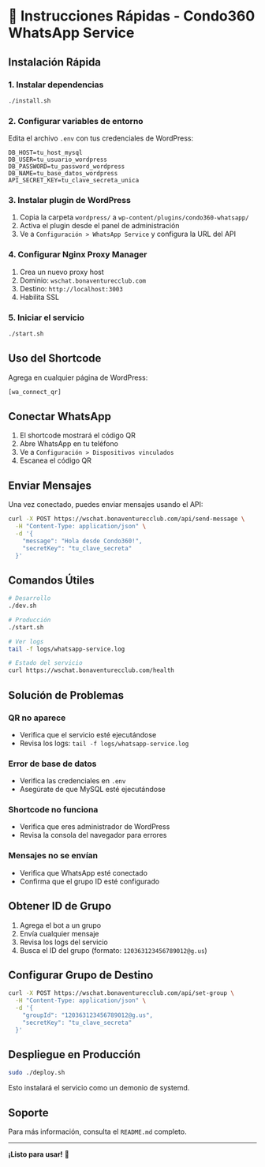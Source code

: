 # 🚀 Instrucciones Rápidas - Condo360 WhatsApp Service

## Instalación Rápida

### 1. Instalar dependencias
```bash
./install.sh
```

### 2. Configurar variables de entorno
Edita el archivo `.env` con tus credenciales de WordPress:
```env
DB_HOST=tu_host_mysql
DB_USER=tu_usuario_wordpress
DB_PASSWORD=tu_password_wordpress
DB_NAME=tu_base_datos_wordpress
API_SECRET_KEY=tu_clave_secreta_unica
```

### 3. Instalar plugin de WordPress
1. Copia la carpeta `wordpress/` a `wp-content/plugins/condo360-whatsapp/`
2. Activa el plugin desde el panel de administración
3. Ve a `Configuración > WhatsApp Service` y configura la URL del API

### 4. Configurar Nginx Proxy Manager
1. Crea un nuevo proxy host
2. Dominio: `wschat.bonaventurecclub.com`
3. Destino: `http://localhost:3003`
4. Habilita SSL

### 5. Iniciar el servicio
```bash
./start.sh
```

## Uso del Shortcode

Agrega en cualquier página de WordPress:
```php
[wa_connect_qr]
```

## Conectar WhatsApp

1. El shortcode mostrará el código QR
2. Abre WhatsApp en tu teléfono
3. Ve a `Configuración > Dispositivos vinculados`
4. Escanea el código QR

## Enviar Mensajes

Una vez conectado, puedes enviar mensajes usando el API:

```bash
curl -X POST https://wschat.bonaventurecclub.com/api/send-message \
  -H "Content-Type: application/json" \
  -d '{
    "message": "Hola desde Condo360!",
    "secretKey": "tu_clave_secreta"
  }'
```

## Comandos Útiles

```bash
# Desarrollo
./dev.sh

# Producción
./start.sh

# Ver logs
tail -f logs/whatsapp-service.log

# Estado del servicio
curl https://wschat.bonaventurecclub.com/health
```

## Solución de Problemas

### QR no aparece
- Verifica que el servicio esté ejecutándose
- Revisa los logs: `tail -f logs/whatsapp-service.log`

### Error de base de datos
- Verifica las credenciales en `.env`
- Asegúrate de que MySQL esté ejecutándose

### Shortcode no funciona
- Verifica que eres administrador de WordPress
- Revisa la consola del navegador para errores

### Mensajes no se envían
- Verifica que WhatsApp esté conectado
- Confirma que el grupo ID esté configurado

## Obtener ID de Grupo

1. Agrega el bot a un grupo
2. Envía cualquier mensaje
3. Revisa los logs del servicio
4. Busca el ID del grupo (formato: `120363123456789012@g.us`)

## Configurar Grupo de Destino

```bash
curl -X POST https://wschat.bonaventurecclub.com/api/set-group \
  -H "Content-Type: application/json" \
  -d '{
    "groupId": "120363123456789012@g.us",
    "secretKey": "tu_clave_secreta"
  }'
```

## Despliegue en Producción

```bash
sudo ./deploy.sh
```

Esto instalará el servicio como un demonio de systemd.

## Soporte

Para más información, consulta el `README.md` completo.

---
**¡Listo para usar!** 🎉
